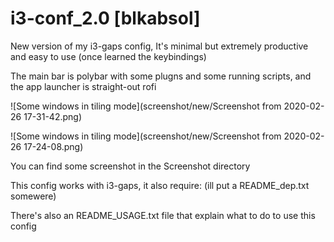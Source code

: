 # i3-conf_2.0 [blkabsol]

New version of my i3-gaps config, It's minimal but extremely productive and easy to use (once learned the keybindings)

The main bar is polybar with some plugns and some running scripts, and the app launcher is straight-out rofi

![Some windows in tiling mode](screenshot/new/Screenshot from 2020-02-26 17-31-42.png)

![Some windows in tiling mode](screenshot/new/Screenshot from 2020-02-26 17-24-08.png)

You can find some screenshot in the Screenshot directory

This config works with i3-gaps, it also require: (ill put a README_dep.txt somewere)

There's also an README_USAGE.txt file that explain what to do to use this config



